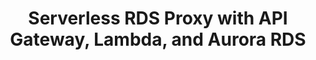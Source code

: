 ---
title: "Serverless RDS Proxy with API Gateway, Lambda, and Aurora RDS"
description: "Serverless RDS Proxy demonstrates how Aurora cluster can be accessed with and without using a proxy, deployed using Serverless Application Model on LocalStack"
hide_feedback: true
hide_readingtime: true
type: applications
tags:
- rds-proxy
---